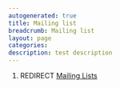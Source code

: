 ```yaml
---
autogenerated: true
title: Mailing list
breadcrumb: Mailing list
layout: page
categories: 
description: test description
---
```


1.  REDIRECT [Mailing Lists](Mailing_Lists "wikilink")
